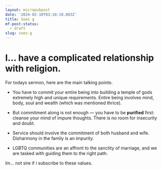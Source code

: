 ```yaml
---
layout: micropubpost
date: '2024-02-10T03:10:18.883Z'
title: Soes g
mf-post-status:
  - draft
slug: soes-g
---
```

# I… have a complicated relationship with religion.

For todays sermon, here are the main talking points:

- You have to commit your entire being into building a temple of gods extremely high and unique requirements. Entire being involves mind, body, soul and wealth (which was mentioned thrice).

- But commitment along is not enough — you have to be **purified** first: cleanse your mind of impure thoughts. There is no room for insecurity and doubt.

- Service should involve the commitment of both husband and wife. Disharmony in the family is an impurity.

- LGBTQ communities are an affront to the sanctity of marriage, and we are tasked with guiding them to the right path.

Im… not sire if i subscribe to these values.





